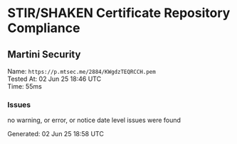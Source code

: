 # STIR/SHAKEN Certificate Repository Compliance

## Martini Security

Name: `https://p.mtsec.me/2884/KWgdzTEQRCCH.pem`\
Tested At: 02 Jun 25 18:46 UTC\
Time: 55ms

### Issues

no warning, or error, or notice date level issues were found

Generated: 02 Jun 25 18:58 UTC